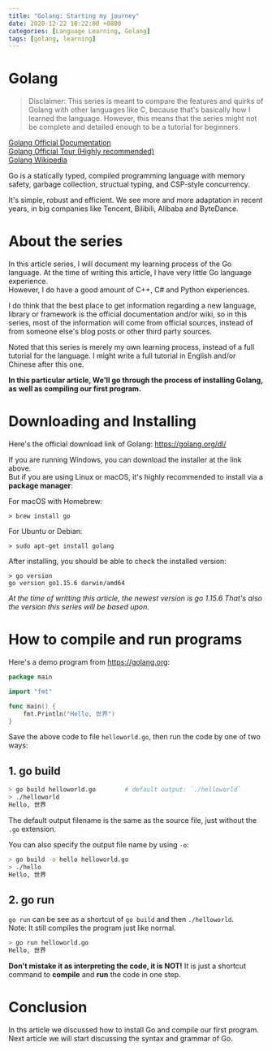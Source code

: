 ```yaml
---
title: "Golang: Starting my journey"
date: 2020-12-22 10:22:00 +0800
categories: [Language Learning, Golang]
tags: [golang, learning]
---
```


# Golang

> Disclaimer: This series is meant to compare the features and quirks of Golang with 
> other languages like C, because that's basically how I learned the language. However, 
> this means that the series might not be complete and detailed enough to be a tutorial 
> for beginners.

[Golang Official Documentation](https://golang.org/doc/)  
[Golang Official Tour (Highly recommended)](https://tour.golang.org/)  
[Golang Wikipedia](https://en.wikipedia.org/wiki/Go_(programming_language))

Go is a statically typed, compiled programming language with memory safety, garbage
collection, structual typing, and CSP-style concurrency.

It's simple, robust and efficient. We see more and more adaptation in recent years,
in big companies like Tencent, Bilibili, Alibaba and ByteDance.


# About the series

In this article series, I will document my learning process of the Go language.
At the time of writing this article, I have very little Go language experience.  
However, I do have a good amount of C++, C# and Python experiences.

I do think that the best place to get information regarding a new language, library
or framework is the official documentation and/or wiki, so in this series, most of the
information will come from official sources, instead of from someone else's blog posts
or other third party sources.  

Noted that this series is merely my own learning process, instead of a full tutorial
for the language. I might write a full tutorial in English and/or Chinese after this
one.

__In this particular article, We'll go through the process of installing Golang, as__
__well as compiling our first program.__


# Downloading and Installing

Here's the official download link of Golang: https://golang.org/dl/

If you are running Windows, you can download the installer at the link above.  
But if you are using Linux or macOS, it's highly recommended to install via
a **package manager**:  

For macOS with Homebrew:
```
> brew install go
```
For Ubuntu or Debian:
```
> sudo apt-get install golang
```

After installing, you should be able to check the installed version:
```
> go version
go version go1.15.6 darwin/amd64
```

_At the time of writting this article, the newest version is go 1.15.6_
_That's also the version this series will be based upon._

# How to compile and run programs

Here's a demo program from https://golang.org:
```go
package main

import "fmt"

func main() {
	fmt.Println("Hello, 世界")
}
```
Save the above code to file `helloworld.go`, then run the code by one of
two ways: 

## 1. go build

```bash
> go build helloworld.go        # default output: `./helloworld`
> ./helloworld
Hello, 世界
```

The default output filename is the same as the source file, just without the
`.go` extension.

You can also specify the output file name by using `-o`:
```bash
> go build -o hello helloworld.go
> ./hello
Hello, 世界
```

## 2. go run

`go run` can be see as a shortcut of `go build` and then `./helloworld`.  
Note: It still compiles the program just like normal.

```bash
> go run helloworld.go
Hello, 世界
```

__Don't mistake it as interpreting the code, it is NOT!__
It is just a shortcut command to **compile** and **run** the code in one step.

# Conclusion

In ths article we discussed how to install Go and compile our first program.  
Next article we will start discussing the syntax and grammar of Go.

